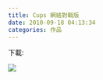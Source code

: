 ```yaml
---
title: Cups 網絡對戰版
date: 2010-09-18 04:13:34
categories: 作品
---
```


下載: 

![](http://abby.zkiz.com/cups.png)
